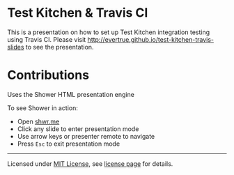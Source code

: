 # Test Kitchen & Travis CI

This is a presentation on how to set up Test Kitchen integration testing using Travis CI. Please visit http://evertrue.github.io/test-kitchen-travis-slides to see the presentation.

# Contributions

Uses the Shower HTML presentation engine

To see Shower in action:

- Open [shwr.me](http://shwr.me/)
- Click any slide to enter presentation mode
- Use arrow keys or presenter remote to navigate
- Press `Esc` to exit presentation mode

---
Licensed under [MIT License](http://en.wikipedia.org/wiki/MIT_License), see [license page](https://github.com/shower/shower/wiki/MIT-License) for details.
